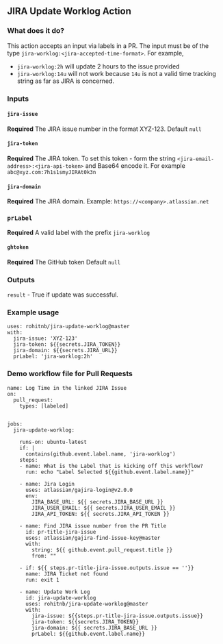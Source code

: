 ## JIRA Update Worklog Action

### What does it do?

This action accepts an input via labels in a PR. The input must be of the type `jira-worklog:<jira-accepted-time-format>`. 
For example, 
- `jira-worklog:2h` will update 2 hours to the issue provided
- `jira-worklog:14u` will not work because `14u` is not a valid time tracking string as far as JIRA is concerned.

### Inputs

#### `jira-issue`

**Required** The JIRA issue number in the format XYZ-123. Default `null`

#### `jira-token`

**Required** The JIRA token. To set this token - form the string `<jira-email-address>:<jira-api-token>` and Base64 encode it. For example `abc@xyz.com:7h1s1smyJIRAt0k3n`

#### `jira-domain`

**Required** The JIRA domain. Example: `https://<company>.atlassian.net`

### `prLabel`

**Required** A valid label with the prefix `jira-worklog` 

#### `ghtoken`

**Required** The GitHub token Default `null`

### Outputs
`result` - True if update was successful.

### Example usage
```
uses: rohitnb/jira-update-worklog@master
with:
  jira-issue: 'XYZ-123'
  jira-token: ${{secrets.JIRA_TOKEN}}
  jira-domain: ${{secrets.JIRA_URL}}
  prLabel: 'jira-worklog:2h'
```

### Demo workflow file for Pull Requests
```
name: Log Time in the linked JIRA Issue
on: 
  pull_request:
    types: [labeled]
  

jobs:
  jira-update-worklog:

    runs-on: ubuntu-latest
    if: |
      contains(github.event.label.name, 'jira-worklog')
    steps:
    - name: What is the Label that is kicking off this workflow?
      run: echo "Label Selected ${{github.event.label.name}}"
    
    - name: Jira Login
      uses: atlassian/gajira-login@v2.0.0
      env:
        JIRA_BASE_URL: ${{ secrets.JIRA_BASE_URL }}
        JIRA_USER_EMAIL: ${{ secrets.JIRA_USER_EMAIL }}
        JIRA_API_TOKEN: ${{ secrets.JIRA_API_TOKEN }}
    
    - name: Find JIRA issue number from the PR Title
      id: pr-title-jira-issue
      uses: atlassian/gajira-find-issue-key@master
      with:
        string: ${{ github.event.pull_request.title }}
        from: ""
      
    - if: ${{ steps.pr-title-jira-issue.outputs.issue == ''}}
      name: JIRA Ticket not found
      run: exit 1
    
    - name: Update Work Log
      id: jira-update-worklog
      uses: rohitnb/jira-update-worklog@master
      with:
        jira-issue: ${{steps.pr-title-jira-issue.outputs.issue}}
        jira-token: ${{secrets.JIRA_TOKEN}}
        jira-domain: ${{ secrets.JIRA_BASE_URL }}
        prLabel: ${{github.event.label.name}}
```
